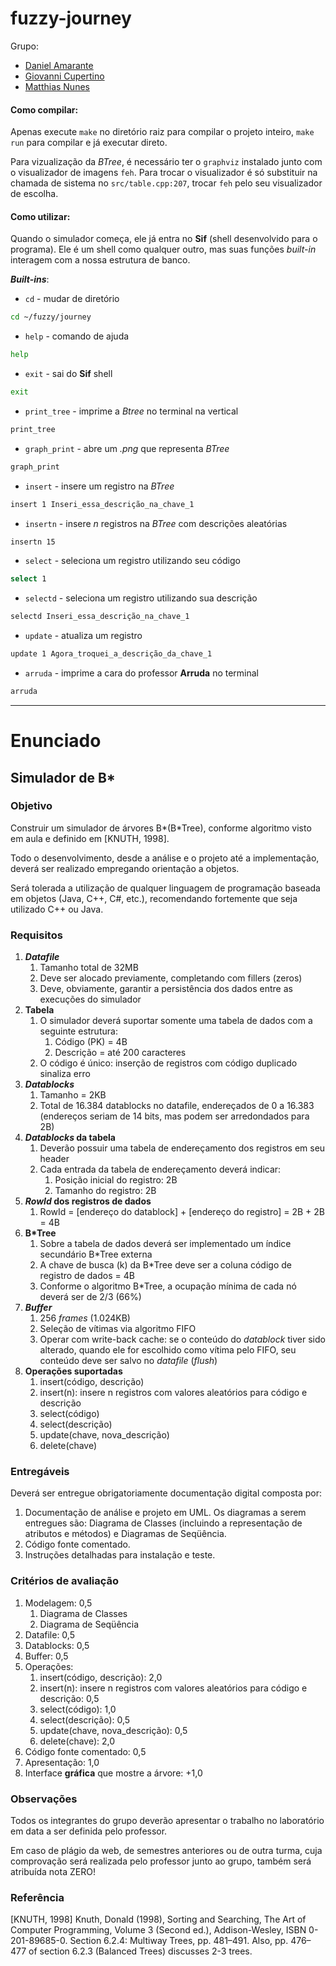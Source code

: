 # fuzzy-journey

Grupo:
* [Daniel Amarante](https://github.com/amarantedaniel)
* [Giovanni Cupertino](https://github.com/GiovanniCuper)
* [Matthias Nunes](https://github.com/execb5)

#### Como compilar:

Apenas execute `make` no diretório raiz para compilar o projeto inteiro, `make
run` para compilar e já executar direto.

Para vizualização da *BTree*, é necessário ter o `graphviz` instalado junto com
o visualizador de imagens `feh`. Para trocar o visualizador é só substituir na
chamada de sistema no `src/table.cpp:207`, trocar `feh` pelo seu visualizador de
escolha.

#### Como utilizar:

Quando o simulador começa, ele já entra no **Sif** (shell desenvolvido para o
programa). Ele é um shell como qualquer outro, mas suas funções *built-in*
interagem com a nossa estrutura de banco.

***Built-ins***:

* `cd` - mudar de diretório

```sh
cd ~/fuzzy/journey
```

* `help` - comando de ajuda

```sh
help
```

* `exit` - sai do **Sif** shell

```sh
exit
```

* `print_tree` - imprime a *Btree* no terminal na vertical

```sh
print_tree
```

* `graph_print` - abre um *.png* que representa  *BTree*

```sh
graph_print
```

* `insert` - insere um registro na *BTree*

```sh
insert 1 Inseri_essa_descrição_na_chave_1
```

* `insertn` - insere *n* registros na *BTree* com descrições aleatórias

```sh
insertn 15
```

* `select` - seleciona um registro utilizando seu código

```sh
select 1 
```

* `selectd` - seleciona um registro utilizando sua descrição

```sh
selectd Inseri_essa_descrição_na_chave_1
```

* `update` - atualiza um registro

```sh
update 1 Agora_troquei_a_descrição_da_chave_1
```

* `arruda` - imprime a cara do professor **Arruda** no terminal

```sh
arruda
```


---

# Enunciado

## Simulador de B\*

### Objetivo

Construir um simulador de árvores B\*(B\*Tree), conforme algoritmo visto em aula e
definido em [KNUTH, 1998].

Todo o desenvolvimento, desde a análise e o projeto até a implementação, deverá
ser realizado empregando orientação a objetos.

Será tolerada a utilização de qualquer linguagem de programação baseada em
objetos (Java, C++, C#, etc.), recomendando fortemente que seja utilizado C++ ou
Java.

### Requisitos

1. **_Datafile_**
	1. Tamanho total de 32MB
	2. Deve ser alocado previamente, completando com fillers (zeros)
	3. Deve, obviamente, garantir a persistência dos dados entre as execuções do
		 simulador
2. **Tabela**
	1. O simulador deverá suportar somente uma tabela de dados com a seguinte
		 estrutura:
		1. Código (PK) = 4B
		2. Descrição = até 200 caracteres
	2. O código é único: inserção de registros com código duplicado sinaliza erro
3. **_Datablocks_**
	1. Tamanho = 2KB
	2. Total de 16.384 datablocks no datafile, endereçados de 0 a 16.383
		 (endereços seriam de 14 bits, mas podem ser arredondados para 2B)
4. **_Datablocks_ da tabela**
	1. Deverão possuir uma tabela de endereçamento dos registros em seu header
	2. Cada entrada da tabela de endereçamento deverá indicar:
		1. Posição inicial do registro: 2B
		2. Tamanho do registro: 2B
5. **_RowId_ dos registros de dados**
	1. RowId = [endereço do datablock] + [endereço do registro] = 2B + 2B = 4B
6. **B\*Tree**
	1. Sobre a tabela de dados deverá ser implementado um índice secundário B\*Tree
		 externa
	2. A chave de busca (k) da B\*Tree deve ser a coluna código de registro de
		 dados = 4B
	3. Conforme o algoritmo B\*Tree, a ocupação mínima de cada nó deverá ser de
		 2/3 (66%)
7. **_Buffer_**
	1. 256 _frames_ (1.024KB)
	2. Seleção de vítimas via algoritmo FIFO
	3. Operar com write-back cache: se o conteúdo do _datablock_ tiver sido
		 alterado, quando ele for escolhido como vítima pelo FIFO, seu conteúdo deve
		 ser salvo no _datafile_ (_flush_)
8. **Operações suportadas**
	1. insert(código, descrição)
	2. insert(n): insere n registros com valores aleatórios para código e
		 descrição
	3. select(código)
	4. select(descrição)
	5. update(chave, nova\_descrição)
	6. delete(chave)

### Entregáveis

Deverá ser entregue obrigatoriamente documentação digital composta por:

1. Documentação de análise e projeto em UML. Os diagramas a serem entregues são:
	 Diagrama de Classes (incluindo a representação de atributos e métodos) e
	 Diagramas de Seqüência.
2. Código fonte comentado.
3. Instruções detalhadas para instalação e teste.

### Critérios de avaliação

1. Modelagem: 0,5
	1. Diagrama de Classes
	2. Diagrama de Seqüência
2. Datafile: 0,5
3. Datablocks: 0,5
4. Buffer: 0,5
5. Operações:
	1. insert(código, descrição): 2,0
	2. insert(n): insere n registros com valores aleatórios para código e
		 descrição: 0,5
	3. select(código): 1,0
	4. select(descrição): 0,5
	5. update(chave, nova\_descrição): 0,5
	6. delete(chave): 2,0
6. Código fonte comentado: 0,5
7. Apresentação: 1,0
8. Interface **gráfica** que mostre a árvore: +1,0

### Observações

Todos os integrantes do grupo deverão apresentar o trabalho no laboratório em
data a ser definida pelo professor.

Em caso de plágio da web, de semestres anteriores ou de outra turma, cuja
comprovação será realizada pelo professor junto ao grupo, também será atribuída
nota ZERO!

### Referência

[KNUTH, 1998] Knuth, Donald (1998), Sorting and Searching, The Art of Computer
Programming, Volume 3 (Second ed.), Addison-Wesley, ISBN 0-201-89685-0. Section
6.2.4: Multiway Trees, pp. 481–491. Also, pp. 476–477 of section 6.2.3 (Balanced
Trees) discusses 2-3 trees.
